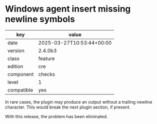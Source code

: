 [//]: # (werk v2)
# Windows agent insert missing newline symbols

key        | value
---------- | ---
date       | 2025-03-27T10:53:44+00:00
version    | 2.4.0b3
class      | feature
edition    | cre
component  | checks
level      | 1
compatible | yes


In rare cases, the plugin may produce an output without 
a trailing newline character. This would break the
next plugin section, if present.

With this release, the problem has been eliminated.

